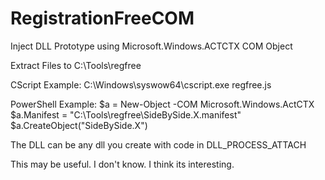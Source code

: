 # RegistrationFreeCOM
Inject DLL Prototype using Microsoft.Windows.ACTCTX COM Object

Extract Files to C:\Tools\regfree

CScript Example:
C:\Windows\syswow64\cscript.exe regfree.js

PowerShell Example:
$a = New-Object -COM Microsoft.Windows.ActCTX
$a.Manifest = "C:\Tools\regfree\SideBySide.X.manifest"
$a.CreateObject("SideBySide.X")

The DLL can be any dll you create with code in DLL_PROCESS_ATTACH

This may be useful.  I don't know.  I think its interesting.


